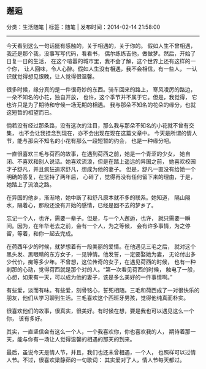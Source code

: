 ## 邂逅

分类：生活随笔 | 标签：随笔 | 发布时间：2014-02-14 21:58:00

___

今天看到这么一句话挺有感触的，关于相遇的，关于你的。
假如人生不曾相遇，我还是那个我，没事写写代码，看看书，
偶尔练练吉他，做做梦。然后，开始了日复一日的生活，
在这个喧嚣的城市里，我不会了解，这个世界上还有这样的一个你，
让人回味，令人心醉。假如人生没有相遇，我不会相信，有一些人，
一认识就觉得想见恨晚，让人觉得很温馨。

很多时候，缘分真的是一件很奇妙的东西。骑车回来的路上，
寒风凌厉的路边，一朵不知名的小花，独自开放，
也许，这个季节并不属于它。但是，我觉得，
它也许只是为了期待和守候一场无期的相遇。
我与那朵不知名的花朵的缘分，也就这短暂的相望而已。

倘若没有经过那条路，没有这次的注目，那么我与那朵不知名的小花就不曾有交集，
也不会让我挂念到现在，亦不会出现在现在这篇文章中。
今天是所谓的情人节，能与那朵不知名的小花有那么一段短暂的约会，
也是一种缘分吧。

一直很喜欢三毛与荷西的故事，在遇到荷西之前，她是一个青涩的少女，
她自闭、不喜欢和别人说话。她喜欢流浪，但是在踏上遥远的异国之前，
她喜欢校园才子舒凡，并且疯狂追求舒凡，想成为他的妻子。
但是，舒凡一直没有给她一个明确的答复，在坚持了两年后，
心碎了，觉得再没有任何留下来的理由，于是，她踏上了流浪之路。

在异国的他乡，渐渐地，她中断了和舒凡原本就不多的联系。她知道，
隔山隔水，隔着心，那段还没有开始的感情，已经是回不去的梦乡了。

忘记一个人，也许，需要一辈子。但是，与一个人邂逅，也许，
就只需要一瞬间。因为，在年华老去之前，会有一个人，为之等候，
会有许多事情，为之停留，等着，和你一起去完成。

在荷西年少的时候，就梦想着有一段美丽的爱情。在他遇见三毛之后，
就对这个黑头发、黑眼睛的东方女子，一见钟情。他发誓，一定要娶她为妻，
无论付出多少代价，痴等多少年。不曾想，这位传奇的女子，在遇见荷西的时候，
也有一种刹那的心动，觉得荷西就是那个对的人。“第一次看见荷西的时候，
触电了一般，心想，如果有一天，可以成为他的妻子，该是多么美好的一件事情啊。”

有些爱，淡而有味。有些爱，刻骨铭心，誓死相随。三毛和荷西成了一对很快乐的
朋友，他们从学习聊到生活。三毛喜欢这个西班牙男孩，觉得他纯真而朴实。

很喜欢他们的故事，很真实，很美好。有时候在想，要是我也可以遇见这么一个你，
该有多好。

其实，一直坚信会有这么一个人，一个我喜欢你，你也喜欢我的人，
期待着那一天，能与你有一场让人觉得温馨的相遇的那天的到来。

最后，虽说今天是情人节，并且，我们也还未曾相遇，一个人，
也照样可以过情人节。不过，很喜欢梁静茹的一句歌词：
其实爱对了人，情人节每天都过。